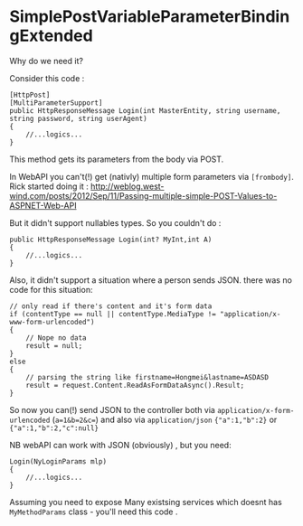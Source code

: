 SimplePostVariableParameterBindingExtended
==========================================

Why do we need it? 

Consider this code : 

    [HttpPost]
	[MultiParameterSupport]
    public HttpResponseMessage Login(int MasterEntity, string username, string password, string userAgent)
    {
		//...logics...
    }
    
This method gets its parameters from the body via POST.

In WebAPI you can't(!) get (nativly) multiple form parameters  via `[frombody]`.
Rick started doing it : http://weblog.west-wind.com/posts/2012/Sep/11/Passing-multiple-simple-POST-Values-to-ASPNET-Web-API

But it didn't support nullables types.
So you couldn't do : 
   
    public HttpResponseMessage Login(int? MyInt,int A)
    { 
		//...logics...
    }
   
Also, it didn't support a situation where a person sends JSON. there was no code for this situation: 

    // only read if there's content and it's form data
    if (contentType == null || contentType.MediaType != "application/x-www-form-urlencoded")
    {
        // Nope no data
        result = null;
    }
    else
    {
        // parsing the string like firstname=Hongmei&lastname=ASDASD            
        result = request.Content.ReadAsFormDataAsync().Result;
    }  
  
So now you can(!) send JSON to the controller both via  `application/x-form-urlencoded` (`a=1&b=2&c=`) and also via `application/json`
`{"a":1,"b":2}` or `{"a":1,"b":2,"c":null}`


NB
webAPI can work with JSON (obviously) , but you need: 

    Login(NyLoginParams mlp)
    {
		//...logics...
    }

Assuming you need to expose Many existsing services which doesnt has `MyMethodParams` class - you'll need this code .










